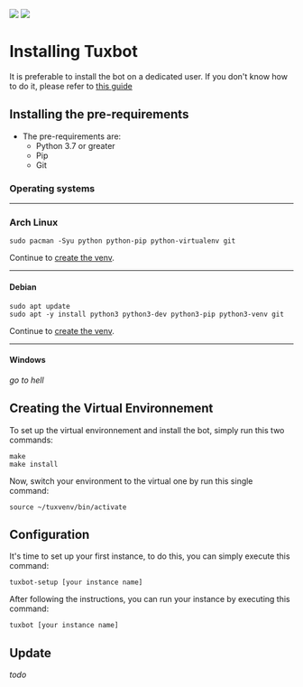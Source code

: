 ![](https://img.shields.io/badge/python-3.7%20%7C%203.8%20%7C%203.9%20%7C%203.10-%23007ec6)
![](https://img.shields.io/badge/dynamic/json?color=%23dfb317&label=issues&query=%24.open_issues_count&suffix=%20open&url=https%3A%2F%2Fgit.gnous.eu%2Fapi%2Fv1%2Frepos%2FGnousEU%2Ftuxbot-bot%2F)

# Installing Tuxbot

It is preferable to install the bot on a dedicated user. If you don't know how to do it, please refer to [this guide](https://www.digitalocean.com/community/tutorials/how-to-create-a-sudo-user-on-ubuntu-quickstart)

## Installing the pre-requirements

  - The pre-requirements are:
      - Python 3.7 or greater
      - Pip
      - Git

### Operating systems

-----

### Arch Linux

```shell script
sudo pacman -Syu python python-pip python-virtualenv git
```

Continue to [create the venv](#creating-the-virtual-environnement).

-----

#### Debian

```shell script
sudo apt update
sudo apt -y install python3 python3-dev python3-pip python3-venv git
```

Continue to [create the venv](#creating-the-virtual-environnement).

-----

#### Windows

*go to hell*


## Creating the Virtual Environnement

To set up the virtual environnement and install the bot, simply run this two commands:

```shell script
make
make install
```

Now, switch your environment to the virtual one by run this single command:
```shell script
source ~/tuxvenv/bin/activate
```

## Configuration

It's time to set up your first instance, to do this, you can simply execute this command:

```shell script
tuxbot-setup [your instance name]
```

After following the instructions, you can run your instance by executing this command:

```shell script
tuxbot [your instance name]
```


## Update

*todo*
